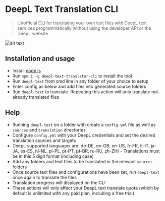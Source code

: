 # DeepL Text Translation CLI
> Unofficial CLI for translating your own text files with DeepL text services programmatically without using the developer API or the DeepL website

![alt text](https://i.ibb.co/vhT7Rfb/deepl-text-example.gif "DeepL Text Example")

## Installation and usage
- Install [node js](https://nodejs.org/en/download/)
- Run `npm i -g deepl-text-translator-cli` to install the tool
- Run `deepl-text` from cmd line in any folder of your choice to setup
- Enter config as below and add files into generated source folders
- Run `deepl-text` to translate. Repeating this action will only translate not-already translated files

## Help
- Running `deepl-text` on a folder with create a `config.yml` file as well as `sources` and `translation` directories
- Configure `config.yml` with your DeepL credentials and set the desired translation sources and targets
- DeepL supported languages are: de-DE, en-GB, en-US, fr-FR, it-IT, ja-JA, es-ES, nl-NL, pl-PL, pt-PT, pt-BR, ru-RU, zh-ZH) - Translations must be in this 5 digit format (including case)
- Add any folders and text files to be translated in the relevant `sources` folders
- Once source text files and configurations have been set, run `deepl-text` once again to translate the files
- Translation progress will displayed on the CLI
- These actions will only affect your DeepL text translate quota (which by default is unlimited with any paid plan, including a free trial)